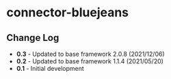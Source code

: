 # connector-bluejeans

## Change Log

+ **0.3** - Updated to base framework 2.0.8 (2021/12/06)
+ **0.2** - Updated to base framework 1.1.4 (2021/05/20)
+ **0.1** - Initial development
